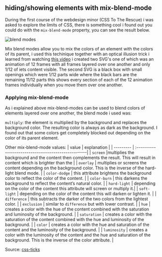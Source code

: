 ## hiding/showing elements with mix-blend-mode

During the first course of the webdesign minor (CSS To The Rescue) i was asked to explore the limits of CSS, there is something cool i found out you could do with the `mix-blend-mode` property, you can see the result below.

![blend modes](https://user-images.githubusercontent.com/36195440/86238680-37959c00-bb9e-11ea-8e80-3f14e48ee3e2.gif)

Mix blend modes allow you to mix the colors of an element with the colors of its parent, i used this techinique together with an optical illusion trick i learned from watching [ this video](https://www.youtube.com/watch?v=lvvcRdwNhGM) i created two SVG's one of which was an animation of 12 frames with all frames layered over one another and only 1/12 of iets content visible.
The second SVG is a black box with small openings which were 1/12 parts wide where the black bars are the remaining 11/12 parts this shows every section of each of the 12 animation frames individually when you move them over one another.

### Applying mix-blend-mode
As i explained above mix-blend-modes can be used to blend colors of elements layered over one another, the blend mode i used was: 

`multiply`: the element is multiplied by the background and replaces the background color. The resulting color is always as dark as the background.
I found out that some colors get completely blocked out depending on the color of its parent element.

Other mix-blend-mode values:
| value | explanation                                           |
| --------- | :----------------------------------------------------|
| `screen` |multiplies the background and the content then complements the result. This will result in content which is brighter than the |
| `overlay` | multiplies or screens the content depending on the background color. This is the inverse of the hard-light blend mode. |
| `color-dodge` | this attribute brightens the background color to reflect the color of the content. |
| `color-burn` | this darkens the background to reflect the content’s natural color. |
| `hard-light` | depending on the color of the content this attribute will screen or multiply it.|
| `soft-light` | depending on the color of the content this will darken or lighten it. |
| `difference` | this subtracts the darker of the two colors from the lightest color. |
| `exclusion` | similar to `difference` but with lower contrast. |
| `hue` | creates a color with the hue of the content combined with the saturation and luminosity of the background. |
| `saturation` | creates a color with the saturation of the content combined with the hue and luminosity of the background. |
| `color` | creates a color with the hue and saturation of the content and the luminosity of the background. |
| `luminosity` | creates a color with the luminosity of the content and the hue and saturation of the background. This is the inverse of the color attribute. |

Source: [css-ticks](https://css-tricks.com/almanac/properties/m/mix-blend-mode/)
